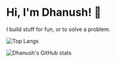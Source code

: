 # Hi, I'm Dhanush! 👋
I build stuff for fun, or to solve a problem.

![Top Langs](https://github-readme-stats.vercel.app/api/top-langs/?username=IceCreamInTheDesert&layout=donut) 

![Dhanush's GitHub stats](https://github-readme-stats.vercel.app/api?username=IceCreamInTheDesert&show_icons=true&theme=transparent)

